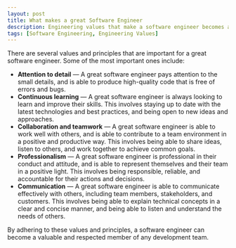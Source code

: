 ```yaml
---
layout: post
title: What makes a great Software Engineer
description: Engineering values that make a software engineer becomes a great one.
tags: [Software Engineering, Engineering Values]
---
```


There are several values and principles that are important for a great software engineer. Some of the most important ones include:

- **Attention to detail** — A great software engineer pays attention to the small details, and is able to produce high-quality code that is free of errors and bugs.
- **Continuous learning** — A great software engineer is always looking to learn and improve their skills. This involves staying up to date with the latest technologies and best practices, and being open to new ideas and approaches.
- **Collaboration and teamwork** — A great software engineer is able to work well with others, and is able to contribute to a team environment in a positive and productive way. This involves being able to share ideas, listen to others, and work together to achieve common goals.
- **Professionalism** — A great software engineer is professional in their conduct and attitude, and is able to represent themselves and their team in a positive light. This involves being responsible, reliable, and accountable for their actions and decisions.
- **Communication** — A great software engineer is able to communicate effectively with others, including team members, stakeholders, and customers. This involves being able to explain technical concepts in a clear and concise manner, and being able to listen and understand the needs of others.

By adhering to these values and principles, a software engineer can become a valuable and respected member of any development team.